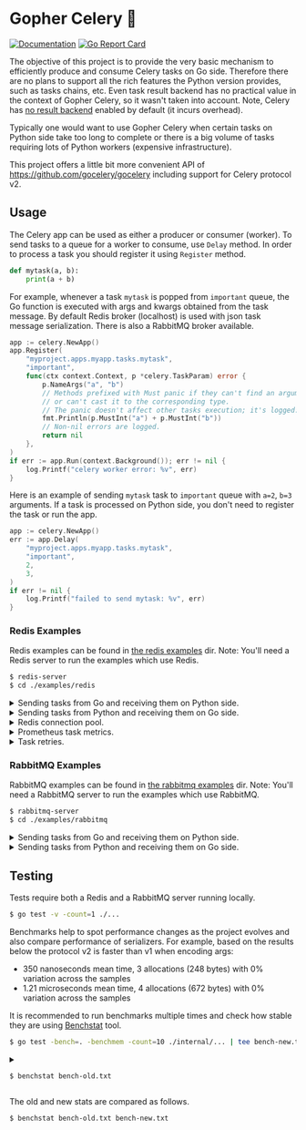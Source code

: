 # Gopher Celery 🥬

[![Documentation](https://godoc.org/github.com/roncemer/gopher-celery-with-rabbitmq-broker?status.svg)](https://pkg.go.dev/github.com/roncemer/gopher-celery-with-rabbitmq-broker)
[![Go Report Card](https://goreportcard.com/badge/github.com/roncemer/gopher-celery-with-rabbitmq-broker)](https://goreportcard.com/report/github.com/roncemer/gopher-celery-with-rabbitmq-broker)

The objective of this project is to provide
the very basic mechanism to efficiently produce and consume Celery tasks on Go side.
Therefore there are no plans to support all the rich features the Python version provides,
such as tasks chains, etc.
Even task result backend has no practical value in the context of Gopher Celery,
so it wasn't taken into account.
Note, Celery has [no result backend](https://docs.celeryq.dev/en/stable/userguide/tasks.html?#result-backends)
enabled by default (it incurs overhead).

Typically one would want to use Gopher Celery when certain tasks on Python side
take too long to complete or there is a big volume of tasks requiring lots of Python workers
(expensive infrastructure).

This project offers a little bit more convenient API of https://github.com/gocelery/gocelery
including support for Celery protocol v2.

## Usage

The Celery app can be used as either a producer or consumer (worker).
To send tasks to a queue for a worker to consume, use `Delay` method.
In order to process a task you should register it using `Register` method.

```python
def mytask(a, b):
    print(a + b)
```

For example, whenever a task `mytask` is popped from `important` queue,
the Go function is executed with args and kwargs obtained from the task message.
By default Redis broker (localhost) is used with json task message serialization.
There is also a RabbitMQ broker available.

```go
app := celery.NewApp()
app.Register(
	"myproject.apps.myapp.tasks.mytask",
	"important",
	func(ctx context.Context, p *celery.TaskParam) error {
		p.NameArgs("a", "b")
		// Methods prefixed with Must panic if they can't find an argument name
		// or can't cast it to the corresponding type.
		// The panic doesn't affect other tasks execution; it's logged.
		fmt.Println(p.MustInt("a") + p.MustInt("b"))
		// Non-nil errors are logged.
		return nil
	},
)
if err := app.Run(context.Background()); err != nil {
	log.Printf("celery worker error: %v", err)
}
```

Here is an example of sending `mytask` task to `important` queue with `a=2`, `b=3` arguments.
If a task is processed on Python side,
you don't need to register the task or run the app.

```go
app := celery.NewApp()
err := app.Delay(
	"myproject.apps.myapp.tasks.mytask",
	"important",
	2,
	3,
)
if err != nil {
	log.Printf("failed to send mytask: %v", err)
}
```

### Redis Examples

Redis examples can be found in [the redis examples](examples/redis) dir.
Note: You'll need a Redis server to run the examples which use Redis.

```sh
$ redis-server
$ cd ./examples/redis
```

<details>

<summary>Sending tasks from Go and receiving them on Python side.</summary>

```sh
$ go run ./producer/
{"err":null,"msg":"task was sent using protocol v2"}
{"err":null,"msg":"task was sent using protocol v1"}
$ celery --app myproject worker --queues important --loglevel=debug --without-heartbeat --without-mingle
...
[... WARNING/ForkPoolWorker-1] received a=fizz b=bazz
[... WARNING/ForkPoolWorker-8] received a=fizz b=bazz
```

</details>

<details>

<summary>Sending tasks from Python and receiving them on Go side.</summary>

```sh
$ python producer.py
$ go run ./consumer/
{"msg":"waiting for tasks..."}
received a=fizz b=bazz
```

To send a task with Celery Protocol version 1, run *producer_v1.py* instead of *producer.py*.

</details>

<details>

Most likely your Redis server won't be running on localhost when the service is deployed,
so you would need to pass a connection pool to the broker.

<summary>Redis connection pool.</summary>

```sh
$ go run ./producer/
{"err":null,"msg":"task was sent using protocol v2"}
{"err":null,"msg":"task was sent using protocol v1"}
$ go run ./redis/
```

</details>

<details>

<summary>Prometheus task metrics.</summary>

```sh
$ go run ./producer/
$ go run ./metrics/
$ curl http://0.0.0.0:8080/metrics
# HELP task_duration_seconds How long it took in seconds to process a task.
# TYPE task_duration_seconds histogram
task_duration_seconds_bucket{task="myproject.mytask",le="0.016"} 2
task_duration_seconds_bucket{task="myproject.mytask",le="0.032"} 2
task_duration_seconds_bucket{task="myproject.mytask",le="0.064"} 2
task_duration_seconds_bucket{task="myproject.mytask",le="0.128"} 2
task_duration_seconds_bucket{task="myproject.mytask",le="0.256"} 2
task_duration_seconds_bucket{task="myproject.mytask",le="0.512"} 2
task_duration_seconds_bucket{task="myproject.mytask",le="1.024"} 2
task_duration_seconds_bucket{task="myproject.mytask",le="2.048"} 2
task_duration_seconds_bucket{task="myproject.mytask",le="4.096"} 2
task_duration_seconds_bucket{task="myproject.mytask",le="8.192"} 2
task_duration_seconds_bucket{task="myproject.mytask",le="16.384"} 2
task_duration_seconds_bucket{task="myproject.mytask",le="32.768"} 2
task_duration_seconds_bucket{task="myproject.mytask",le="60"} 2
task_duration_seconds_bucket{task="myproject.mytask",le="+Inf"} 2
task_duration_seconds_sum{task="myproject.mytask"} 7.2802e-05
task_duration_seconds_count{task="myproject.mytask"} 2
# HELP tasks_total How many Celery tasks processed, partitioned by task name and error.
# TYPE tasks_total counter
tasks_total{error="false",task="myproject.mytask"} 2
```

</details>

<details>

Although there is no built-in support for task retries (publishing a task back to Redis),
you can still retry the operation within the same goroutine.

<summary>Task retries.</summary>

```sh
$ go run ./retry/
...
{"attempt":1,"err":"uh oh","msg":"request failed","ts":"2022-08-07T23:42:23.401191Z"}
{"attempt":2,"err":"uh oh","msg":"request failed","ts":"2022-08-07T23:42:28.337204Z"}
{"attempt":3,"err":"uh oh","msg":"request failed","ts":"2022-08-07T23:42:37.279873Z"}
```

</details>


### RabbitMQ Examples

RabbitMQ examples can be found in [the rabbitmq examples](examples/rabbitmq) dir.
Note: You'll need a RabbitMQ server to run the examples which use RabbitMQ.

```sh
$ rabbitmq-server
$ cd ./examples/rabbitmq
```

<details>

<summary>Sending tasks from Go and receiving them on Python side.</summary>

```sh
$ go run ./producer/
{"err":null,"msg":"task was sent using protocol v2"}
{"err":null,"msg":"task was sent using protocol v1"}
$ celery --app myproject worker --queues important --loglevel=debug --without-heartbeat --without-mingle
...
[... WARNING/ForkPoolWorker-1] received a=fizz b=bazz
[... WARNING/ForkPoolWorker-8] received a=fizz b=bazz
```

</details>

<details>

<summary>Sending tasks from Python and receiving them on Go side.</summary>

```sh
$ python producer.py
$ go run ./consumer/
{"msg":"waiting for tasks..."}
received a=fizz b=bazz
```

To send a task with Celery Protocol version 1, run *producer_v1.py* instead of *producer.py*.

</details>


## Testing

Tests require both a Redis and a RabbitMQ server running locally.

```sh
$ go test -v -count=1 ./...
```

Benchmarks help to spot performance changes as the project evolves
and also compare performance of serializers.
For example, based on the results below the protocol v2 is faster than v1 when encoding args:

- 350 nanoseconds mean time, 3 allocations (248 bytes) with 0% variation across the samples
- 1.21 microseconds mean time, 4 allocations (672 bytes) with 0% variation across the samples

It is recommended to run benchmarks multiple times and check
how stable they are using [Benchstat](https://pkg.go.dev/golang.org/x/perf/cmd/benchstat) tool.

```sh
$ go test -bench=. -benchmem -count=10 ./internal/... | tee bench-new.txt
```

<details>

<summary>

```sh
$ benchstat bench-old.txt
```

</summary>

```
name                                  time/op
JSONSerializerEncode_v2NoParams-12    2.97ns ± 1%
JSONSerializerEncode_v2Args-12         350ns ± 0%
JSONSerializerEncode_v2Kwargs-12       582ns ± 0%
JSONSerializerEncode_v2ArgsKwargs-12   788ns ± 1%
JSONSerializerEncode_v1NoParams-12    1.12µs ± 1%
JSONSerializerEncode_v1Args-12        1.21µs ± 0%
JSONSerializerEncode_v1Kwargs-12      1.68µs ± 0%
JSONSerializerEncode_v1ArgsKwargs-12  1.77µs ± 0%

name                                  alloc/op
JSONSerializerEncode_v2NoParams-12     0.00B
JSONSerializerEncode_v2Args-12          248B ± 0%
JSONSerializerEncode_v2Kwargs-12        472B ± 0%
JSONSerializerEncode_v2ArgsKwargs-12    528B ± 0%
JSONSerializerEncode_v1NoParams-12      672B ± 0%
JSONSerializerEncode_v1Args-12          672B ± 0%
JSONSerializerEncode_v1Kwargs-12      1.00kB ± 0%
JSONSerializerEncode_v1ArgsKwargs-12  1.00kB ± 0%

name                                  allocs/op
JSONSerializerEncode_v2NoParams-12      0.00
JSONSerializerEncode_v2Args-12          3.00 ± 0%
JSONSerializerEncode_v2Kwargs-12        7.00 ± 0%
JSONSerializerEncode_v2ArgsKwargs-12    8.00 ± 0%
JSONSerializerEncode_v1NoParams-12      4.00 ± 0%
JSONSerializerEncode_v1Args-12          4.00 ± 0%
JSONSerializerEncode_v1Kwargs-12        10.0 ± 0%
JSONSerializerEncode_v1ArgsKwargs-12    10.0 ± 0%
```

</details>

The old and new stats are compared as follows.

```sh
$ benchstat bench-old.txt bench-new.txt
```
